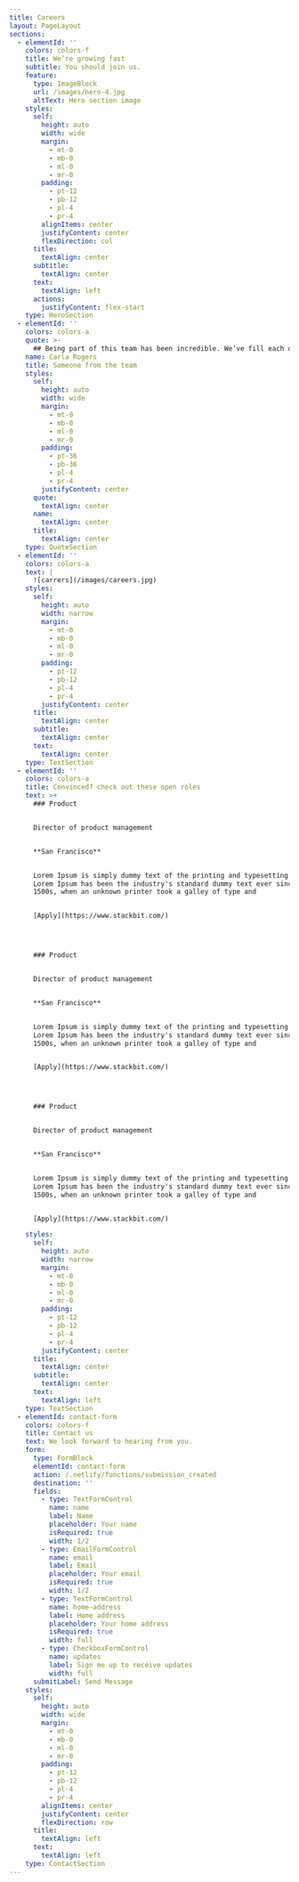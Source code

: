 ```yaml
---
title: Careers
layout: PageLayout
sections:
  - elementId: ''
    colors: colors-f
    title: We’re growing fast
    subtitle: You should join us.
    feature:
      type: ImageBlock
      url: /images/hero-4.jpg
      altText: Hero section image
    styles:
      self:
        height: auto
        width: wide
        margin:
          - mt-0
          - mb-0
          - ml-0
          - mr-0
        padding:
          - pt-12
          - pb-12
          - pl-4
          - pr-4
        alignItems: center
        justifyContent: center
        flexDirection: col
      title:
        textAlign: center
      subtitle:
        textAlign: center
      text:
        textAlign: left
      actions:
        justifyContent: flex-start
    type: HeroSection
  - elementId: ''
    colors: colors-a
    quote: >-
      ## Being part of this team has been incredible. We’ve fill each other’s gaps, and we go to lunch together :)
    name: Carla Rogers
    title: Someone from the team
    styles:
      self:
        height: auto
        width: wide
        margin:
          - mt-0
          - mb-0
          - ml-0
          - mr-0
        padding:
          - pt-36
          - pb-36
          - pl-4
          - pr-4
        justifyContent: center
      quote:
        textAlign: center
      name:
        textAlign: center
      title:
        textAlign: center
    type: QuoteSection
  - elementId: ''
    colors: colors-a
    text: |
      ![carrers](/images/careers.jpg)
    styles:
      self:
        height: auto
        width: narrow
        margin:
          - mt-0
          - mb-0
          - ml-0
          - mr-0
        padding:
          - pt-12
          - pb-12
          - pl-4
          - pr-4
        justifyContent: center
      title:
        textAlign: center
      subtitle:
        textAlign: center
      text:
        textAlign: center
    type: TextSection
  - elementId: ''
    colors: colors-a
    title: Convinced? check out these open roles
    text: >+
      ### Product


      Director of product management


      **San Francisco**


      Lorem Ipsum is simply dummy text of the printing and typesetting industry.
      Lorem Ipsum has been the industry's standard dummy text ever since the
      1500s, when an unknown printer took a galley of type and


      [Apply](https://www.stackbit.com/)




      ### Product


      Director of product management


      **San Francisco**


      Lorem Ipsum is simply dummy text of the printing and typesetting industry.
      Lorem Ipsum has been the industry's standard dummy text ever since the
      1500s, when an unknown printer took a galley of type and


      [Apply](https://www.stackbit.com/)




      ### Product


      Director of product management


      **San Francisco**


      Lorem Ipsum is simply dummy text of the printing and typesetting industry.
      Lorem Ipsum has been the industry's standard dummy text ever since the
      1500s, when an unknown printer took a galley of type and


      [Apply](https://www.stackbit.com/)

    styles:
      self:
        height: auto
        width: narrow
        margin:
          - mt-0
          - mb-0
          - ml-0
          - mr-0
        padding:
          - pt-12
          - pb-12
          - pl-4
          - pr-4
        justifyContent: center
      title:
        textAlign: center
      subtitle:
        textAlign: center
      text:
        textAlign: left
    type: TextSection
  - elementId: contact-form
    colors: colors-f
    title: Contact us
    text: We look forward to hearing from you.
    form:
      type: FormBlock
      elementId: contact-form
      action: /.netlify/functions/submission_created
      destination: ''
      fields:
        - type: TextFormControl
          name: name
          label: Name
          placeholder: Your name
          isRequired: true
          width: 1/2
        - type: EmailFormControl
          name: email
          label: Email
          placeholder: Your email
          isRequired: true
          width: 1/2
        - type: TextFormControl
          name: home-address
          label: Home address
          placeholder: Your home address
          isRequired: true
          width: full
        - type: CheckboxFormControl
          name: updates
          label: Sign me up to receive updates
          width: full
      submitLabel: Send Message
    styles:
      self:
        height: auto
        width: wide
        margin:
          - mt-0
          - mb-0
          - ml-0
          - mr-0
        padding:
          - pt-12
          - pb-12
          - pl-4
          - pr-4
        alignItems: center
        justifyContent: center
        flexDirection: row
      title:
        textAlign: left
      text:
        textAlign: left
    type: ContactSection
---
```

